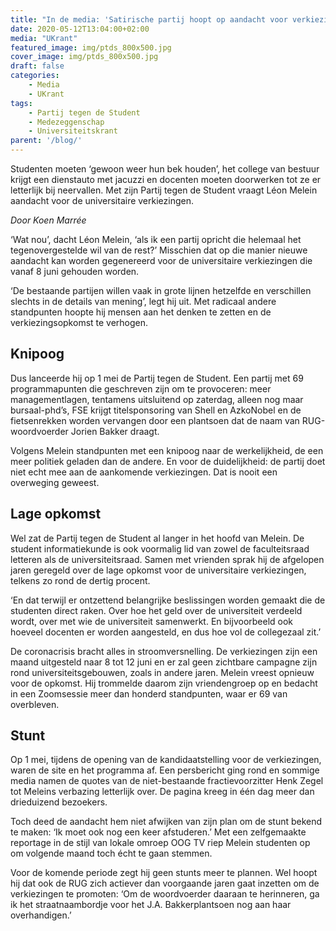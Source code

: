 ```yaml
---
title: "In de media: 'Satirische partij hoopt op aandacht voor verkiezingen'"
date: 2020-05-12T13:04:00+02:00
media: "UKrant"
featured_image: img/ptds_800x500.jpg
cover_image: img/ptds_800x500.jpg
draft: false
categories: 
    - Media
    - UKrant
tags:
    - Partij tegen de Student
    - Medezeggenschap
    - Universiteitskrant
parent: '/blog/'
---
```


Studenten moeten ‘gewoon weer hun bek houden’, het college van bestuur krijgt een dienstauto met jacuzzi en docenten moeten doorwerken tot ze er letterlijk bij neervallen. Met zijn Partij tegen de Student vraagt Léon Melein aandacht voor de universitaire verkiezingen.

_Door Koen Marrée_

‘Wat nou’, dacht Léon Melein, ‘als ik een partij opricht die helemaal het tegenovergestelde wil van de rest?’ Misschien dat op die manier nieuwe aandacht kan worden gegenereerd voor de universitaire verkiezingen die vanaf 8 juni gehouden worden. 

‘De bestaande partijen willen vaak in grote lijnen hetzelfde en verschillen slechts in de details van mening’, legt hij uit. Met radicaal andere standpunten hoopte hij mensen aan het denken te zetten en de verkiezingsopkomst te verhogen.

## Knipoog
Dus lanceerde hij op 1 mei de Partij tegen de Student. Een partij met 69 programmapunten die geschreven zijn om te provoceren: meer managementlagen, tentamens uitsluitend op zaterdag, alleen nog maar bursaal-phd’s, FSE krijgt titelsponsoring van Shell en AzkoNobel en de fietsenrekken worden vervangen door een plantsoen dat de naam van RUG-woordvoerder Jorien Bakker draagt. 

Volgens Melein standpunten met een knipoog naar de werkelijkheid, de een meer politiek geladen dan de andere. En voor de duidelijkheid: de partij doet niet echt mee aan de aankomende verkiezingen. Dat is nooit een overweging geweest.

## Lage opkomst
Wel zat de Partij tegen de Student al langer in het hoofd van Melein. De student informatiekunde is ook voormalig lid van zowel de faculteitsraad letteren als de universiteitsraad. Samen met vrienden sprak hij de afgelopen jaren geregeld over de lage opkomst voor de universitaire verkiezingen, telkens zo rond de dertig procent. 

‘En dat terwijl er ontzettend belangrijke beslissingen worden gemaakt die de studenten direct raken. Over hoe het geld over de universiteit verdeeld wordt, over met wie de universiteit samenwerkt. En bijvoorbeeld ook hoeveel docenten er worden aangesteld, en dus hoe vol de collegezaal zit.’

De coronacrisis bracht alles in stroomversnelling. De verkiezingen zijn een maand uitgesteld naar 8 tot 12 juni en er zal geen zichtbare campagne zijn rond universiteitsgebouwen, zoals in andere jaren. Melein vreest opnieuw voor de opkomst. Hij trommelde daarom zijn vriendengroep op en bedacht in een Zoomsessie meer dan honderd standpunten, waar er 69 van overbleven.

## Stunt
Op 1 mei, tijdens de opening van de kandidaatstelling voor de verkiezingen, waren de site en het programma af. Een persbericht ging rond en sommige media namen de quotes van de niet-bestaande fractievoorzitter Henk Zegel tot Meleins verbazing letterlijk over. De pagina kreeg in één dag meer dan drieduizend bezoekers. 

Toch deed de aandacht hem niet afwijken van zijn plan om de stunt bekend te maken: ‘Ik moet ook nog een keer afstuderen.’ Met een zelfgemaakte reportage in de stijl van lokale omroep OOG TV riep Melein studenten op om volgende maand toch écht te gaan stemmen.

Voor de komende periode zegt hij geen stunts meer te plannen. Wel hoopt hij dat ook de RUG zich actiever dan voorgaande jaren gaat inzetten om de verkiezingen te promoten: ‘Om de woordvoerder daaraan te herinneren, ga ik het straatnaambordje voor het J.A. Bakkerplantsoen nog aan haar overhandigen.’

